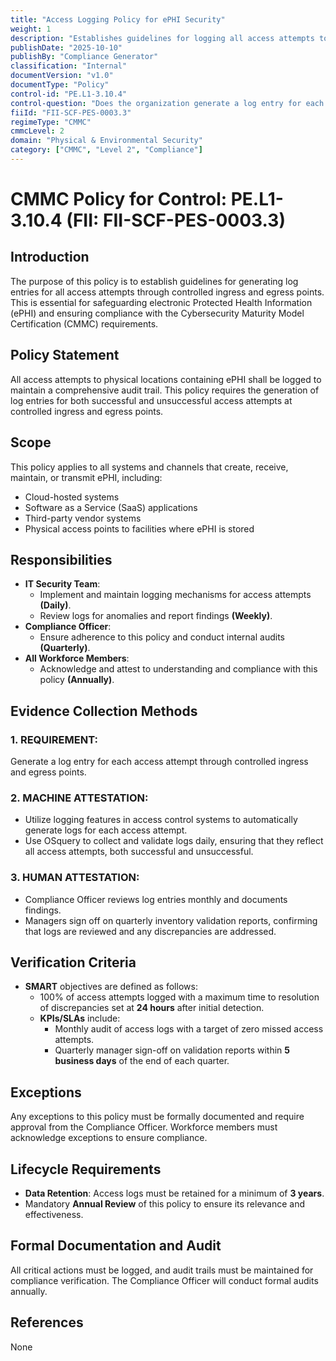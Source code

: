 ```yaml
---
title: "Access Logging Policy for ePHI Security"
weight: 1
description: "Establishes guidelines for logging all access attempts to ensure the security of ePHI and compliance with CMMC requirements."
publishDate: "2025-10-10"
publishBy: "Compliance Generator"
classification: "Internal"
documentVersion: "v1.0"
documentType: "Policy"
control-id: "PE.L1-3.10.4"
control-question: "Does the organization generate a log entry for each access attempt through controlled ingress and egress points?"
fiiId: "FII-SCF-PES-0003.3"
regimeType: "CMMC"
cmmcLevel: 2
domain: "Physical & Environmental Security"
category: ["CMMC", "Level 2", "Compliance"]
---
```


# CMMC Policy for Control: PE.L1-3.10.4 (FII: FII-SCF-PES-0003.3)

## Introduction
The purpose of this policy is to establish guidelines for generating log entries for all access attempts through controlled ingress and egress points. This is essential for safeguarding electronic Protected Health Information (ePHI) and ensuring compliance with the Cybersecurity Maturity Model Certification (CMMC) requirements. 

## Policy Statement
All access attempts to physical locations containing ePHI shall be logged to maintain a comprehensive audit trail. This policy requires the generation of log entries for both successful and unsuccessful access attempts at controlled ingress and egress points. 

## Scope
This policy applies to all systems and channels that create, receive, maintain, or transmit ePHI, including:
- Cloud-hosted systems
- Software as a Service (SaaS) applications
- Third-party vendor systems
- Physical access points to facilities where ePHI is stored

## Responsibilities
- **IT Security Team**: 
  - Implement and maintain logging mechanisms for access attempts **(Daily)**.
  - Review logs for anomalies and report findings **(Weekly)**.
- **Compliance Officer**: 
  - Ensure adherence to this policy and conduct internal audits **(Quarterly)**.
- **All Workforce Members**: 
  - Acknowledge and attest to understanding and compliance with this policy **(Annually)**.

## Evidence Collection Methods

### 1. REQUIREMENT:
Generate a log entry for each access attempt through controlled ingress and egress points.

### 2. MACHINE ATTESTATION:
- Utilize logging features in access control systems to automatically generate logs for each access attempt.
- Use OSquery to collect and validate logs daily, ensuring that they reflect all access attempts, both successful and unsuccessful.

### 3. HUMAN ATTESTATION:
- Compliance Officer reviews log entries monthly and documents findings.
- Managers sign off on quarterly inventory validation reports, confirming that logs are reviewed and any discrepancies are addressed.

## Verification Criteria
- **SMART** objectives are defined as follows:
  - 100% of access attempts logged with a maximum time to resolution of discrepancies set at **24 hours** after initial detection.
  - **KPIs/SLAs** include:
    - Monthly audit of access logs with a target of zero missed access attempts.
    - Quarterly manager sign-off on validation reports within **5 business days** of the end of each quarter.

## Exceptions
Any exceptions to this policy must be formally documented and require approval from the Compliance Officer. Workforce members must acknowledge exceptions to ensure compliance.

## Lifecycle Requirements
- **Data Retention**: Access logs must be retained for a minimum of **3 years**.
- Mandatory **Annual Review** of this policy to ensure its relevance and effectiveness.

## Formal Documentation and Audit
All critical actions must be logged, and audit trails must be maintained for compliance verification. The Compliance Officer will conduct formal audits annually.

## References
None